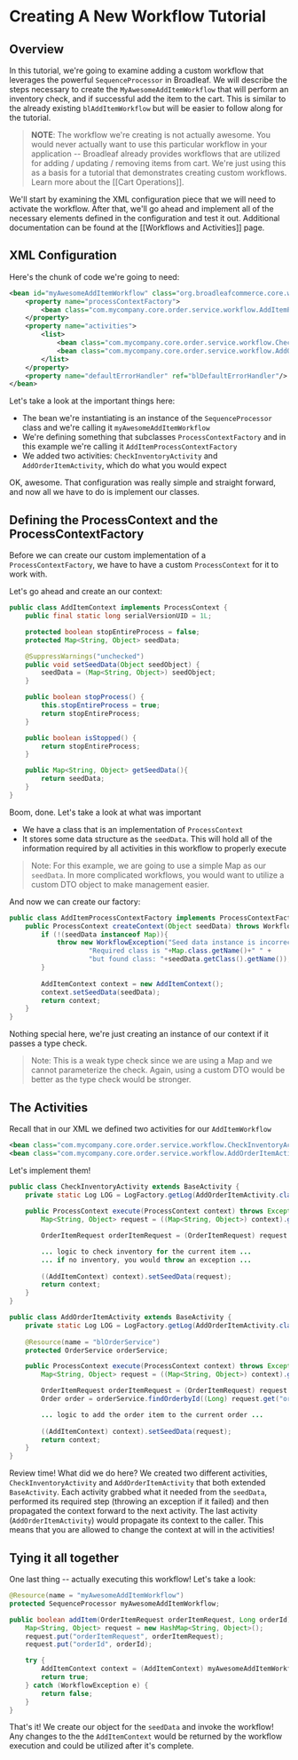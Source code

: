 # Creating A New Workflow Tutorial

## Overview

In this tutorial, we're going to examine adding a custom workflow that leverages the powerful `SequenceProcessor` in Broadleaf. We will describe the steps necessary to create the `MyAwesomeAddItemWorkflow` that will perform an inventory check, and if successful add the item to the cart. This is similar to the already existing `blAddItemWorkflow` but will be easier to follow along for the tutorial.

> **NOTE**: The workflow we're creating is not actually awesome. You would never actually want to use this particular workflow in your application -- Broadleaf already provides workflows that are utilized for adding / updating / removing items from cart. We're just using this as a basis for a tutorial that demonstrates creating custom workflows. Learn more about the [[Cart Operations]].

We'll start by examining the XML configuration piece that we will need to activate the workflow. After that, we'll go ahead and implement all of the necessary elements defined in the configuration and test it out. Additional documentation can be found at the [[Workflows and Activities]] page.

## XML Configuration

Here's the chunk of code we're going to need:

```xml
<bean id="myAwesomeAddItemWorkflow" class="org.broadleafcommerce.core.workflow.SequenceProcessor">
    <property name="processContextFactory">
        <bean class="com.mycompany.core.order.service.workflow.AddItemProcessContextFactory"/>
    </property>
    <property name="activities">
        <list>
            <bean class="com.mycompany.core.order.service.workflow.CheckInventoryActivity"/>
            <bean class="com.mycompany.core.order.service.workflow.AddOrderItemActivity"/>
        </list>
    </property>
    <property name="defaultErrorHandler" ref="blDefaultErrorHandler"/>
</bean>
```

Let's take a look at the important things here:

- The bean we're instantiating is an instance of the `SequenceProcessor` class and we're calling it `myAwesomeAddItemWorkflow`
- We're defining something that subclasses `ProcessContextFactory` and in this example we're calling it `AddItemProcessContextFactory`
- We added two activities: `CheckInventoryActivity` and `AddOrderItemActivity`, which do what you would expect

OK, awesome. That configuration was really simple and straight forward, and now all we have to do is implement our classes.

## Defining the ProcessContext and the ProcessContextFactory

Before we can create our custom implementation of a `ProcessContextFactory`, we have to have a custom `ProcessContext` for it to work with. 

Let's go ahead and create an our context:

```java
public class AddItemContext implements ProcessContext {
    public final static long serialVersionUID = 1L;

    protected boolean stopEntireProcess = false;
    protected Map<String, Object> seedData;

    @SuppressWarnings("unchecked")
    public void setSeedData(Object seedObject) {
        seedData = (Map<String, Object>) seedObject;
    }

    public boolean stopProcess() {
        this.stopEntireProcess = true;
        return stopEntireProcess;
    }

    public boolean isStopped() {
        return stopEntireProcess;
    }

    public Map<String, Object> getSeedData(){
        return seedData;
    }
}
```

Boom, done. Let's take a look at what was important

- We have a class that is an implementation of `ProcessContext`
- It stores some data structure as the `seedData`. This will hold all of the information required by all activities in this workflow to properly execute

> Note: For this example, we are going to use a simple Map as our `seedData`. In more complicated workflows, you would want to utilize a custom DTO object to make management easier.

And now we can create our factory:

```java
public class AddItemProcessContextFactory implements ProcessContextFactory {
    public ProcessContext createContext(Object seedData) throws WorkflowException {
        if (!(seedData instanceof Map)){
            throw new WorkflowException("Seed data instance is incorrect. " +
                    "Required class is "+Map.class.getName()+" " +
                    "but found class: "+seedData.getClass().getName());
        }
        
        AddItemContext context = new AddItemContext();
        context.setSeedData(seedData);
        return context;
    }
}
```

Nothing special here, we're just creating an instance of our context if it passes a type check.

> Note: This is a weak type check since we are using a Map and we cannot parameterize the check. Again, using a custom DTO would be better as the type check would be stronger.

## The Activities

Recall that in our XML we defined two activities for our `AddItemWorkflow`

```xml
<bean class="com.mycompany.core.order.service.workflow.CheckInventoryActivity"/>
<bean class="com.mycompany.core.order.service.workflow.AddOrderItemActivity"/>
```

Let's implement them!

```java
public class CheckInventoryActivity extends BaseActivity {
    private static Log LOG = LogFactory.getLog(AddOrderItemActivity.class);
    
    public ProcessContext execute(ProcessContext context) throws Exception {
        Map<String, Object> request = ((Map<String, Object>) context).getSeedData();

        OrderItemRequest orderItemRequest = (OrderItemRequest) request.get("orderItemRequest");

        ... logic to check inventory for the current item ...
        ... if no inventory, you would throw an exception ...
        
        ((AddItemContext) context).setSeedData(request);
        return context;
    }
}
```

```java
public class AddOrderItemActivity extends BaseActivity {
    private static Log LOG = LogFactory.getLog(AddOrderItemActivity.class);
    
    @Resource(name = "blOrderService")
    protected OrderService orderService;

    public ProcessContext execute(ProcessContext context) throws Exception {
        Map<String, Object> request = ((Map<String, Object>) context).getSeedData();

        OrderItemRequest orderItemRequest = (OrderItemRequest) request.get("orderItemRequest");
        Order order = orderService.findOrderbyId((Long) request.get("orderId"));

        ... logic to add the order item to the current order ...
        
        ((AddItemContext) context).setSeedData(request);
        return context;
    }
}
```

Review time! What did we do here? We created two different activities, `CheckInventoryActivity` and `AddOrderItemActivity` that both extended `BaseActivity`. Each activity grabbed what it needed from the `seedData`, performed its required step (throwing an exception if it failed) and then propagated the context forward to the next activity. The last activity (`AddOrderItemActivity`) would propagate its context to the caller. This means that you are allowed to change the context at will in the activities!

## Tying it all together

One last thing -- actually executing this workflow! Let's take a look:

```java
@Resource(name = "myAwesomeAddItemWorkflow")
protected SequenceProcessor myAwesomeAddItemWorkflow;

public boolean addItem(OrderItemRequest orderItemRequest, Long orderId) {
    Map<String, Object> request = new HashMap<String, Object>();
    request.put("orderItemRequest", orderItemRequest);
    request.put("orderId", orderId);

    try {
        AddItemContext context = (AddItemContext) myAwesomeAddItemWorkflow.doActivities(request);
        return true;
    } catch (WorkflowException e) {
        return false;
    }
}
```

That's it! We create our object for the `seedData` and invoke the workflow! Any changes to the the `AddItemContext` would be returned by the workflow execution and could be utilized after it's complete.
